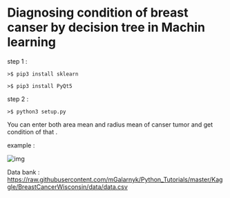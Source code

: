 # Diagnosing condition of breast canser by decision tree in Machin learning


step 1 : 
	
	>$ pip3 install sklearn 
	
	>$ pip3 install PyQt5

step 2 :

	>$ python3 setup.py 
	


You can enter both area mean and radius mean of canser tumor and get condition of that .

  example :


![img](https://imgurl.ir/uploads/y433217_.jpg)
	

Data bank : https://raw.githubusercontent.com/mGalarnyk/Python_Tutorials/master/Kaggle/BreastCancerWisconsin/data/data.csv

